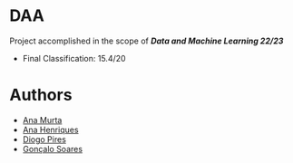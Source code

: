 
# DAA

Project accomplished in the scope of <b><i>Data and Machine Learning 22/23</i></b>

- Final Classification: 15.4/20

# Authors

- <a href="https://github.com/AnaMurta10">Ana Murta</a>
- <a href="https://github.com/sailoring-rgb">Ana Henriques</a>
- <a href="https://github.com/El-Banderas">Diogo Pires</a>
- <a href="https://github.com/gonaloppcc">Gonçalo Soares</a>
